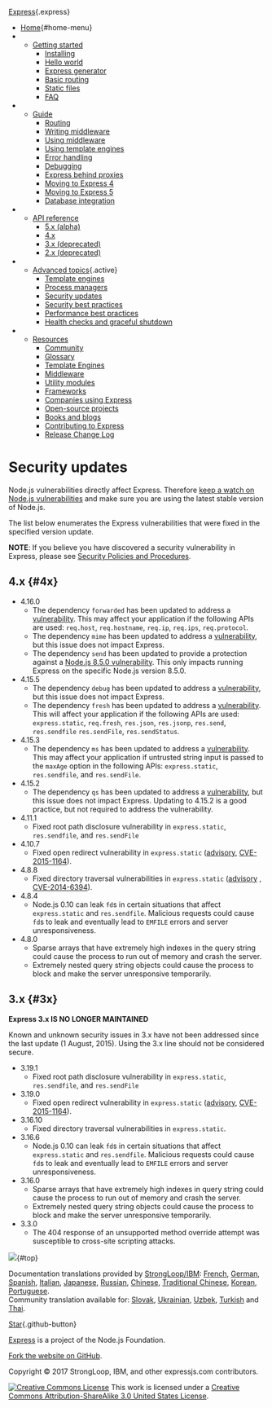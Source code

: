 <div class="section page content">

<div id="mobile-menu">

<div id="nav-button" class="fa fa-bars fa-2x button">

</div>

</div>

<div id="logo" class="section">

[Express](/){.express}

</div>

<div id="navbar">

-   [Home](/){#home-menu}
-   -   [Getting started](/en/starter/installing.html)
        -   [Installing](/en/starter/installing.html)
        -   [Hello world](/en/starter/hello-world.html)
        -   [Express generator](/en/starter/generator.html)
        -   [Basic routing](/en/starter/basic-routing.html)
        -   [Static files](/en/starter/static-files.html)
        -   [FAQ](/en/starter/faq.html)
-   -   [Guide](/en/guide/routing.html)
        -   [Routing](/en/guide/routing.html)
        -   [Writing middleware](/en/guide/writing-middleware.html)
        -   [Using middleware](/en/guide/using-middleware.html)
        -   [Using template
            engines](/en/guide/using-template-engines.html)
        -   [Error handling](/en/guide/error-handling.html)
        -   [Debugging](/en/guide/debugging.html)
        -   [Express behind proxies](/en/guide/behind-proxies.html)
        -   [Moving to Express 4](/en/guide/migrating-4.html)
        -   [Moving to Express 5](/en/guide/migrating-5.html)
        -   [Database integration](/en/guide/database-integration.html)
-   -   [API reference](/en/4x/api.html)
        -   [5.x (alpha)](/en/5x/api.html)
        -   [4.x](/en/4x/api.html)
        -   [3.x (deprecated)](/en/3x/api.html)
        -   [2.x (deprecated)](/2x/)
-   -   [Advanced
        topics](/en/advanced/developing-template-engines.html){.active}
        -   [Template
            engines](/en/advanced/developing-template-engines.html)
        -   [Process managers](/en/advanced/pm.html)
        -   [Security updates](/en/advanced/security-updates.html)
        -   [Security best
            practices](/en/advanced/best-practice-security.html)
        -   [Performance best
            practices](/en/advanced/best-practice-performance.html)
        -   [Health checks and graceful
            shutdown](/en/advanced/healthcheck-graceful-shutdown.html)
-   -   [Resources](/en/resources/glossary.html)
        -   [Community](/en/resources/community.html)
        -   [Glossary](/en/resources/glossary.html)
        -   [Template Engines](/en/resources/template-engines.html)
        -   [Middleware](/en/resources/middleware.html)
        -   [Utility modules](/en/resources/utils.html)
        -   [Frameworks](/en/resources/frameworks.html)
        -   [Companies using
            Express](/en/resources/companies-using-express.html)
        -   [Open-source
            projects](/en/resources/open-source-using-express.html)
        -   [Books and blogs](/en/resources/books-blogs.html)
        -   [Contributing to Express](/en/resources/contributing.html)
        -   [Release Change Log](/en/changelog/4x.html)

</div>

<div id="overlay">

</div>

<div id="page-doc" markdown="1">

Security updates
================

<div class="doc-box doc-notice">

Node.js vulnerabilities directly affect Express. Therefore [keep a watch
on Node.js vulnerabilities](http://blog.nodejs.org/vulnerability/) and
make sure you are using the latest stable version of Node.js.

</div>

The list below enumerates the Express vulnerabilities that were fixed in
the specified version update.

**NOTE**: If you believe you have discovered a security vulnerability in
Express, please see [Security Policies and
Procedures](/en/resources/contributing.html#security-policies-and-procedures).

4.x {#4x}
---

-   4.16.0
    -   The dependency `forwarded` has been updated to address a
        [vulnerability](https://nodesecurity.io/advisories/527). This
        may affect your application if the following APIs are used:
        `req.host`, `req.hostname`, `req.ip`, `req.ips`, `req.protocol`.
    -   The dependency `mime` has been updated to address a
        [vulnerability](https://nodesecurity.io/advisories/535), but
        this issue does not impact Express.
    -   The dependency `send` has been updated to provide a protection
        against a [Node.js 8.5.0
        vulnerability](https://nodejs.org/en/blog/vulnerability/september-2017-path-validation/).
        This only impacts running Express on the specific Node.js
        version 8.5.0.
-   4.15.5
    -   The dependency `debug` has been updated to address a
        [vulnerability](https://snyk.io/vuln/npm:debug:20170905), but
        this issue does not impact Express.
    -   The dependency `fresh` has been updated to address a
        [vulnerability](https://nodesecurity.io/advisories/526). This
        will affect your application if the following APIs are used:
        `express.static`, `req.fresh`, `res.json`, `res.jsonp`,
        `res.send`, `res.sendfile` `res.sendFile`, `res.sendStatus`.
-   4.15.3
    -   The dependency `ms` has been updated to address a
        [vulnerability](https://snyk.io/vuln/npm:ms:20170412). This may
        affect your application if untrusted string input is passed to
        the `maxAge` option in the following APIs: `express.static`,
        `res.sendfile`, and `res.sendFile`.
-   4.15.2
    -   The dependency `qs` has been updated to address a
        [vulnerability](https://snyk.io/vuln/npm:qs:20170213), but this
        issue does not impact Express. Updating to 4.15.2 is a good
        practice, but not required to address the vulnerability.
-   4.11.1
    -   Fixed root path disclosure vulnerability in `express.static`,
        `res.sendfile`, and `res.sendFile`
-   4.10.7
    -   Fixed open redirect vulnerability in `express.static`
        ([advisory](https://nodesecurity.io/advisories/serve-static-open-redirect),
        [CVE-2015-1164](http://cve.mitre.org/cgi-bin/cvename.cgi?name=CVE-2015-1164)).
-   4.8.8
    -   Fixed directory traversal vulnerabilities in `express.static`
        ([advisory](http://nodesecurity.io/advisories/send-directory-traversal)
        ,
        [CVE-2014-6394](http://cve.mitre.org/cgi-bin/cvename.cgi?name=CVE-2014-6394)).
-   4.8.4
    -   Node.js 0.10 can leak `fd`s in certain situations that affect
        `express.static` and `res.sendfile`. Malicious requests could
        cause `fd`s to leak and eventually lead to `EMFILE` errors and
        server unresponsiveness.
-   4.8.0
    -   Sparse arrays that have extremely high indexes in the query
        string could cause the process to run out of memory and crash
        the server.
    -   Extremely nested query string objects could cause the process to
        block and make the server unresponsive temporarily.

3.x {#3x}
---

<div class="doc-box doc-warn">

**Express 3.x IS NO LONGER MAINTAINED**

Known and unknown security issues in 3.x have not been addressed since
the last update (1 August, 2015). Using the 3.x line should not be
considered secure.

</div>

-   3.19.1
    -   Fixed root path disclosure vulnerability in `express.static`,
        `res.sendfile`, and `res.sendFile`
-   3.19.0
    -   Fixed open redirect vulnerability in `express.static`
        ([advisory](https://nodesecurity.io/advisories/serve-static-open-redirect),
        [CVE-2015-1164](http://cve.mitre.org/cgi-bin/cvename.cgi?name=CVE-2015-1164)).
-   3.16.10
    -   Fixed directory traversal vulnerabilities in `express.static`.
-   3.16.6
    -   Node.js 0.10 can leak `fd`s in certain situations that affect
        `express.static` and `res.sendfile`. Malicious requests could
        cause `fd`s to leak and eventually lead to `EMFILE` errors and
        server unresponsiveness.
-   3.16.0
    -   Sparse arrays that have extremely high indexes in query string
        could cause the process to run out of memory and crash
        the server.
    -   Extremely nested query string objects could cause the process to
        block and make the server unresponsive temporarily.
-   3.3.0
    -   The 404 response of an unsupported method override attempt was
        susceptible to cross-site scripting attacks.

</div>

</div>

[![](/images/arrow.png)](#){#top}
<div id="doc-langs" class="section">

Documentation translations provided by
[StrongLoop/IBM](http://strongloop.com): [French](/fr/), [German](/de/),
[Spanish](/es/), [Italian](/it/), [Japanese](/ja/), [Russian](/ru/),
[Chinese](/zh-cn/), [Traditional Chinese](/zh-tw/), [Korean](/ko/),
[Portuguese](/pt-br/).\
Community translation available for: [Slovak](/sk/), [Ukrainian](/uk/),
[Uzbek](/uz/), [Turkish](/tr/) and [Thai](/th/).

</div>

<div id="footer-content">

<div id="github">

[Star](https://github.com/expressjs/expressjs.com){.github-button}

</div>

<div id="sponsor">

[Express](https://github.com/expressjs/express/) is a project of the
[](http://nodejs.org/foundation)Node.js Foundation.

</div>

<div id="fork">

[Fork the website on
GitHub](https://github.com/expressjs/expressjs.com).

</div>

<div>

Copyright © 2017 StrongLoop, IBM, and other expressjs.com contributors.

</div>

</div>

<div id="license">

[![Creative Commons
License](https://i.creativecommons.org/l/by-sa/3.0/us/80x15.png)](http://creativecommons.org/licenses/by-sa/3.0/us/)
This work is licensed under a [Creative Commons Attribution-ShareAlike
3.0 United States
License](http://creativecommons.org/licenses/by-sa/3.0/us/).

</div>
